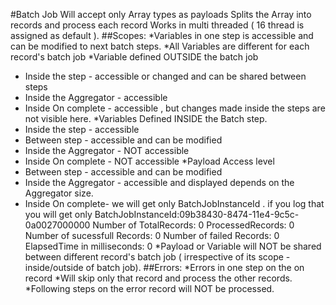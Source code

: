 #Batch Job
Will accept only Array types as payloads
Splits the Array into records and process each record
Works in multi threaded ( 16 thread is assigned as default ).
##Scopes:
*Variables in one step is accessible and can be modified to next batch steps.
*All Variables are different for each record's batch job
*Variable defined OUTSIDE the batch job
  * Inside the step - accessible or changed and can be shared between steps
  * Inside the Aggregator - accessible
  * Inside On complete - accessible , but changes made inside the steps are not visible here.
*Variables Defined INSIDE the Batch step.
  * Inside the step - accessible
  * Between step - accessible and can be modified
  * Inside the Aggregator - NOT accessible
  * Inside On complete - NOT accessible
*Payload Access level
  * Between step - accessible and can be modified
  * Inside the Aggregator - accessible and displayed depends on the Aggregator size.
  * Inside On complete- we will get only BatchJobInstanceId . if you log that you will get only             BatchJobInstanceId:09b38430-8474-11e4-9c5c-0a0027000000
  Number of TotalRecords: 0
  ProcessedRecords: 0
  Number of sucessfull Records: 0
  Number of failed Records: 0
  ElapsedTime in milliseconds: 0
*Payload or Variable will NOT be shared between different record's batch job ( irrespective of its scope - inside/outside of batch job).
##Errors:
*Errors in one step on the on record
  *Will skip only that record and process the other records.
  *Following steps on the error record will NOT be processed.
